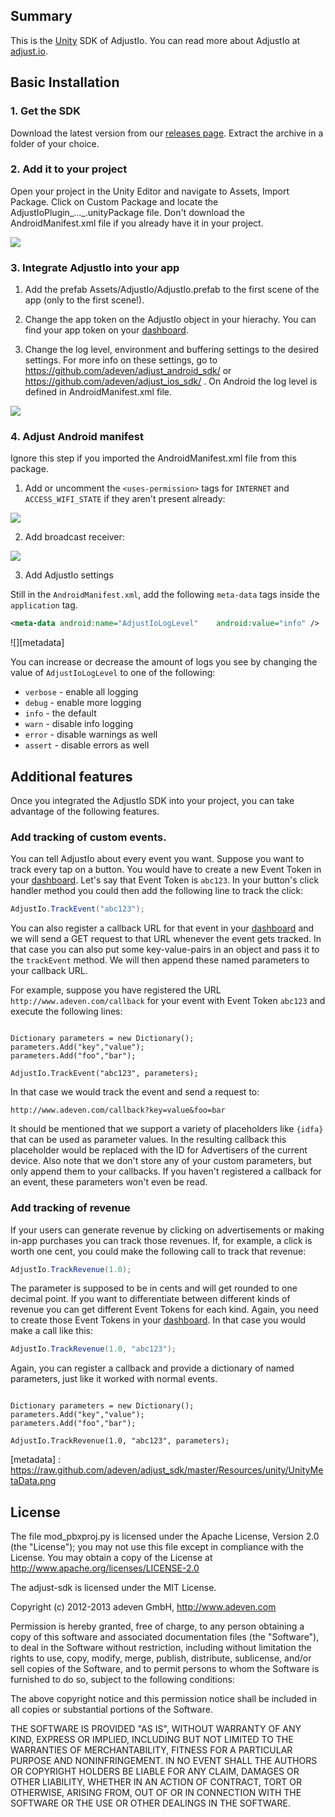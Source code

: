 ## Summary

This is the [Unity](http://unity3d.com/) SDK of AdjustIo. You can read more about AdjustIo at
[adjust.io](http://adjust.io).

## Basic Installation

### 1. Get the SDK

Download the latest version from our [releases page][releases]. Extract the
archive in a folder of your choice.

### 2. Add it to your project

Open your project in the Unity Editor and navigate to Assets, Import Package. Click on Custom Package and locate the AdjustIoPlugin_..._.unityPackage file. Don't download the AndroidManifest.xml file if you already have it in your project.

![][import]

### 3. Integrate AdjustIo into your app

1. Add the prefab Assets/AdjustIo/AdjustIo.prefab to the first scene of the app (only to the first scene!).

2. Change the app token on the AdjustIo object in your hierachy. You can find your app token on your [dashboard].

3. Change the log level, environment and buffering settings to the desired settings. For more info on these settings, go to https://github.com/adeven/adjust_android_sdk/ or https://github.com/adeven/adjust_ios_sdk/ . On Android the log level is defined in AndroidManifest.xml file. 

![][settings]

### 4. Adjust Android manifest

Ignore this step if you imported the AndroidManifest.xml file from this package.

1. Add or uncomment the ```<uses-permission>``` tags for ```INTERNET``` and ```ACCESS_WIFI_STATE``` if they aren't present already:

![][permissions]

2. Add broadcast receiver:

![][receiver]

3. Add AdjustIo settings

Still in the `AndroidManifest.xml`, add the following `meta-data` tags inside
the `application` tag.

```xml
<meta-data android:name="AdjustIoLogLevel"    android:value="info" />
```

![][metadata]

You can increase or decrease the amount of logs you see by changing the value
of `AdjustIoLogLevel` to one of the following:

- `verbose` - enable all logging
- `debug` - enable more logging
- `info` - the default
- `warn` - disable info logging
- `error` - disable warnings as well
- `assert` - disable errors as well

## Additional features

Once you integrated the AdjustIo SDK into your project, you can take advantage
of the following features.

### Add tracking of custom events.

You can tell AdjustIo about every event you want. Suppose you want to track
every tap on a button. You would have to create a new Event Token in your
[dashboard]. Let's say that Event Token is `abc123`. In your button's
click handler method you could then add the following line to track the click:

```actionscript
AdjustIo.TrackEvent("abc123");
```

You can also register a callback URL for that event in your [dashboard] and we
will send a GET request to that URL whenever the event gets tracked. In that
case you can also put some key-value-pairs in an object and pass it to the
`trackEvent` method. We will then append these named parameters to your
callback URL.

For example, suppose you have registered the URL
`http://www.adeven.com/callback` for your event with Event Token `abc123` and
execute the following lines:

<pre><code>
Dictionary<string,string> parameters = new Dictionary<string, string>();
parameters.Add("key","value");
parameters.Add("foo","bar");

AdjustIo.TrackEvent("abc123", parameters);
</code></pre>

In that case we would track the event and send a request to:

    http://www.adeven.com/callback?key=value&foo=bar

It should be mentioned that we support a variety of placeholders like `{idfa}`
that can be used as parameter values. In the resulting callback this
placeholder would be replaced with the ID for Advertisers of the current
device. Also note that we don't store any of your custom parameters, but only
append them to your callbacks. If you haven't registered a callback for an
event, these parameters won't even be read.

### Add tracking of revenue

If your users can generate revenue by clicking on advertisements or making
in-app purchases you can track those revenues. If, for example, a click is
worth one cent, you could make the following call to track that revenue:

```actionscript
AdjustIo.TrackRevenue(1.0);
```

The parameter is supposed to be in cents and will get rounded to one decimal
point. If you want to differentiate between different kinds of revenue you can
get different Event Tokens for each kind. Again, you need to create those Event
Tokens in your [dashboard]. In that case you would make a call like this:

```actionscript
AdjustIo.TrackRevenue(1.0, "abc123");
```

Again, you can register a callback and provide a dictionary of named
parameters, just like it worked with normal events.

<pre><code>
Dictionary<string,string> parameters = new Dictionary<string, string>();
parameters.Add("key","value");
parameters.Add("foo","bar");

AdjustIo.TrackRevenue(1.0, "abc123", parameters);
</code></pre>

[import]: https://raw.github.com/adeven/adjust_sdk/master/Resources/unity/UnityImport.png
[settings]: https://raw.github.com/adeven/adjust_sdk/master/Resources/unity/AdjustIoSettings.png
[adjust.io]: http://adjust.io
[dashboard]: http://adjust.io
[releases]: https://github.com/adeven/adjust_unity_sdk/releases
[permissions]: https://raw.github.com/adeven/adjust_sdk/master/Resources/unity/UnityPermissions.png
[receiver]: https://raw.github.com/adeven/adjust_sdk/master/Resources/unity/UnityReceiver.png
[metadata] : https://raw.github.com/adeven/adjust_sdk/master/Resources/unity/UnityMetaData.png

## License

The file mod_pbxproj.py is licensed under the Apache License, Version 2.0 (the "License");
you may not use this file except in compliance with the License.
You may obtain a copy of the License at http://www.apache.org/licenses/LICENSE-2.0

The adjust-sdk is licensed under the MIT License.

Copyright (c) 2012-2013 adeven GmbH,
http://www.adeven.com

Permission is hereby granted, free of charge, to any person obtaining a copy of
this software and associated documentation files (the "Software"), to deal in
the Software without restriction, including without limitation the rights to
use, copy, modify, merge, publish, distribute, sublicense, and/or sell copies
of the Software, and to permit persons to whom the Software is furnished to do
so, subject to the following conditions:

The above copyright notice and this permission notice shall be included in all
copies or substantial portions of the Software.

THE SOFTWARE IS PROVIDED "AS IS", WITHOUT WARRANTY OF ANY KIND, EXPRESS OR
IMPLIED, INCLUDING BUT NOT LIMITED TO THE WARRANTIES OF MERCHANTABILITY,
FITNESS FOR A PARTICULAR PURPOSE AND NONINFRINGEMENT. IN NO EVENT SHALL THE
AUTHORS OR COPYRIGHT HOLDERS BE LIABLE FOR ANY CLAIM, DAMAGES OR OTHER
LIABILITY, WHETHER IN AN ACTION OF CONTRACT, TORT OR OTHERWISE, ARISING FROM,
OUT OF OR IN CONNECTION WITH THE SOFTWARE OR THE USE OR OTHER DEALINGS IN THE
SOFTWARE.
